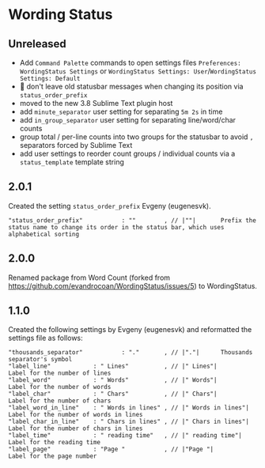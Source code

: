 # Wording Status

## Unreleased

- Add `Command Palette` commands to open settings files `Preferences: WordingStatus Settings` or `WordingStatus Settings: User`/`WordingStatus Settings: Default`
- 🐞 don't leave old statusbar messages when changing its position via `status_order_prefix`
- moved to the new 3.8 Sublime Text plugin host
- add `minute_separator` user setting for separating `5m 2s` in time
- add `in_group_separator` user setting for separating line/word/char counts
- group total / per-line counts into two groups for the statusbar to avoid `,` separators forced by Sublime Text
- add user settings to reorder count groups / individual counts via a `status_template` template string

## 2.0.1

Created the setting `status_order_prefix` Evgeny (eugenesvk).
```
"status_order_prefix"           : ""        , // |""|       Prefix the status name to change its order in the status bar, which uses alphabetical sorting
```

## 2.0.0

Renamed package from Word Count (forked from https://github.com/evandrocoan/WordingStatus/issues/5) to WordingStatus.

## 1.1.0

Created the following settings by Evgeny (eugenesvk) and reformatted the settings file as follows:
```
"thousands_separator"           : "."       , // |"."|      Thousands separator's symbol
"label_line"            : " Lines"          , // |" Lines"|             Label for the number of lines
"label_word"            : " Words"          , // |" Words"|             Label for the number of words
"label_char"            : " Chars"          , // |" Chars"|             Label for the number of chars
"label_word_in_line"    : " Words in lines" , // |" Words in lines"|    Label for the number of words in lines
"label_char_in_line"    : " Chars in lines" , // |" Chars in lines"|    Label for the number of chars in lines
"label_time"            : " reading time"   , // |" reading time"|      Label for the reading time
"label_page"            : "Page "           , // |"Page "|              Label for the page number
```
